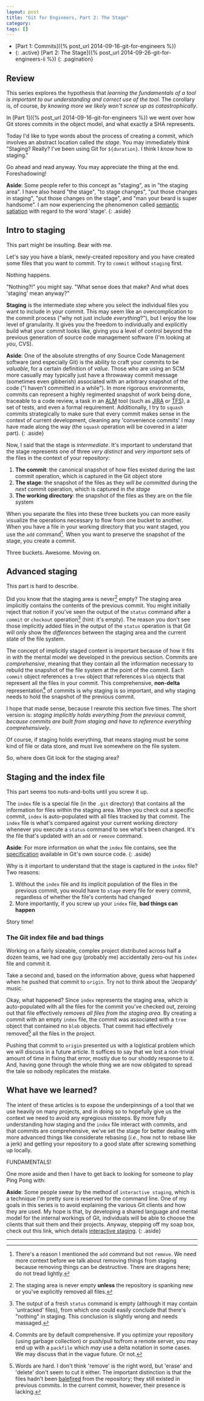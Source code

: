 ```yaml
---
layout: post
title: "Git for Engineers, Part 2: The Stage"
category: 
tags: []
---
```


* [Part 1: Commits]({% post_url 2014-09-16-git-for-engineers %})
* {: .active} [Part 2: The Stage]({% post_url 2014-09-26-git-for-engineers-ii %})
{: .pagination}

## Review

This series explores the hypothesis that _learning the fundamentals of a tool is important to our understanding and correct use of the tool_. The corollary is, of course, _by knowing more we likely won't screw up as catastrophically_.

In [Part 1]({% post_url 2014-09-16-git-for-engineers %}) we went over how Git stores commits in the object model, and what exactly a SHA represents.

Today I'd like to type words about the process of creating a commit, which involves an abstract location called _the stage_. You may immediately think "Staging? Really? I've been using Git for `${duration}`. I think I *know* how to staging."

Go ahead and read anyway. You may appreciate the thing at the end. Foreshadowing!

**Aside**: Some people refer to this concept as "staging", as in "the staging area". I have also heard "the stage", "to stage changes", "put those changes in staging", "put those changes on the stage", and "man your beard is super handsome". I am now experiencing the phenomenon called [semantic satiation](http://en.wikipedia.org/wiki/Semantic_satiation) with regard to the word 'stage'.
{: .aside}

## Intro to staging

This part might be insulting. Bear with me.

Let's say you have a blank, newly-created repository and you have created some files that you want to commit. Try to `commit` without `staging` first.

Nothing happens.

"Nothing?!" you might say. "What sense does that make? And what does 'staging' mean anyway?"

**Staging** is the intermediate step where you select the individual files you want to include in your commit. This may seem like an overcomplication to the commit process ("why not just include _everything_?"), but I enjoy the low level of granularity. It gives you the freedom to individually and explicitly build what your commit looks like, giving you a level of control beyond the previous generation of source code management software (I'm looking at *you*, CVS).

**Aside**: One of the absolute strengths of *any* Source Code Management software (and especially Git) is the ability to craft your commits to be *valuable*, for a certain definition of *value*. Those who are using an SCM more casually may typically just have a throwaway commit message (sometimes even gibberish) associated with an arbitrary snapshot of the code ("I haven't committed in a while"). In more rigorous environments, commits can represent a highly regimented snapshot of work being done, traceable to a code review, a task in an [ALM](http://en.wikipedia.org/wiki/Application_lifecycle_management) tool (such as [JIRA](https://www.atlassian.com/software/jira) or [TFS](http://www.visualstudio.com/en-us/products/tfs-overview-vs.aspx)), a set of tests, and even a formal requirement. Additionally, I try to `squash` commits strategically to make sure that every commit makes sense in the context of current development, cleaning any 'convenience commits' I may have made along the way (the `squash` operation will be covered in a later part).
{: .aside}

Now, I said that the stage is _intermediate_. It's important to understand that the stage represents one of three _very distinct_ and _very important_ sets of the files in the context of your repository:

1. **The commit**: the canonical snapshot of how files existed during the last commit operation, which is captured in the Git object store
1. **The stage**: the snapshot of the files as they _will be committed_ during the _next_ commit operation, which is captured in _the stage_
1. **The working directory**: the snapshot of the files as they are on the file system

When you separate the files into these three buckets you can more easily visualize the operations necessary to flow from one bucket to another. When you have a file in your working directory that you want staged, you use the `add` command[^1]. When you want to preserve the snapshot of the stage, you create a commit.

Three buckets. Awesome. Moving on.

## Advanced staging

This part is hard to describe.

Did you know that the staging area is never[^2] empty? The staging area implicitly contains the contents of the previous commit. You might initially reject that notion if you've seen the output of the `status` command after a `commit` or `checkout` operation[^3] (hint: it's empty). The reason you don't see those implicitly added files in the output of the `status` operation is that Git will only show the _differences_ between the staging area and the current state of the file system.

The concept of implicitly staged content is important because of how it fits in with the mental model we developed in the previous section. Commits are _comprehensive_, meaning that they contain all the information necessary to rebuild the snapshot of the file system at the point of the commit. Each `commit` object references a `tree` object that references `blob` objects that represent all the files in your commit. This comprehensive, **non-delta** representation[^4] of commits is why staging is so important, and why staging needs to hold the snapshot of the previous commit.

I hope that made sense, because I rewrote this section five times. The short version is: _staging implicitly holds everything from the previous commit, because commits are built from staging and have to reference everything comprehensively_.

Of course, if staging holds everything, that means staging must be some kind of file or data store, and must live somewhere on the file system.

So, where does Git look for the staging area?

## Staging and the index file

This part seems too nuts-and-bolts until you screw it up.

The `index` file is a special file (in the `.git` directory) that contains all the information for files within the staging area. When you check out a specific commit, `index` is auto-populated with all files tracked by that commit. The `index` file is what's compared against your current working directory whenever you execute a `status` command to see what's been changed. It's the file that's updated with an `add` or `remove` command.

**Aside**: For more information on what the `index` file contains, see the [specification](https://github.com/git/git/blob/master/Documentation/technical/index-format.txt) available in Git's own source code.
{: .aside}

Why is it important to understand that the stage is captured in the `index` file? Two reasons:

1. Without the `index` file and its implicit population of the files in the previous commit, you would have to `stage` every file for every commit, regardless of whether the file's contents had changed
1. More importantly, if you screw up your `index` file, **bad things can happen**

Story time!

### The Git index file and bad things

Working on a fairly sizeable, complex project distributed across half a dozen teams, we had one guy (probably me) accidentally zero-out his `index` file and commit it.

Take a second and, based on the information above, guess what happened when he pushed that commit to `origin`. Try not to think about the 'Jeopardy' music.

Okay, what happened? Since `index` represents the staging area, which is auto-populated with all the files for the commit you've checked out, zeroing out that file effectively *removes all files from the staging area*. By creating a commit with an empty `index` file, the commit was associated with a `tree` object that contained no `blob` objects. That commit had effectively removed[^5] all the files in the project.

Pushing that commit to `origin` presented us with a logistical problem which we will discuss in a future article. It suffices to say that we lost a non-trivial amount of time in fixing that error, mostly due to our shoddy response to it. And, having gone through the whole thing we are now obligated to spread the tale so nobody replicates the mistake.

## What have we learned?

The intent of these articles is to expose the underpinnings of a tool that we use heavily on many projects, and in doing so to hopefully give us the context we need to avoid any egregious missteps. By more fully understanding how staging and the `index` file interact with commits, and that commits are comprehensive, we've set the stage for better dealing with more advanced things like considerate rebasing (_i.e._, how not to rebase like a jerk) and getting your repository to a good state after screwing something up locally.

FUNDAMENTALS!

One more aside and then I have to get back to looking for someone to play Ping Pong with:

**Aside**: Some people swear by the method of `interactive staging`, which is a technique I'm pretty sure is reserved for the command line. One of my goals in this series is to avoid explaining the various Git clients and how they are used. My hope is that, by developing a shared language and mental model for the internal workings of Git, individuals will be able to choose the clients that suit them and their projects. Anyway, stepping off my soap box, check out this link, which details [interactive staging](http://git-scm.com/book/en/Git-Tools-Interactive-Staging).
{: .aside}

----

[^1]: There's a reason I mentioned the `add` command but not `remove`. We need more context before we talk about removing things from staging because removing things can be destructive. There are dragons here; do not tread lightly.
[^2]: The staging area is never empty **unless** the repository is spanking new or you've explicitly removed all files.
[^3]: The output of a fresh `status` command is empty (although it may contain 'untracked' files), from which one could easily conclude that there's "nothing" in staging. This conclusion is slightly wrong and needs massaged.
[^4]: Commits are by default comprehensive. If you optimize your repository (using garbage collection) or push/pull to/from a remote server, you may end up with a `packfile` which _may_ use a delta notation in some cases. We may discuss that in the vague future. Or not.
[^5]: Words are hard. I don't think 'remove' is the right word, but 'erase' and 'delete' don't seem to cut it either. The important distinction is that the files hadn't been [balefired](http://en.wikipedia.org/wiki/One_Power#Balefire) from the repository; they still existed in previous commits. In the current commit, however, their presence is lacking.
